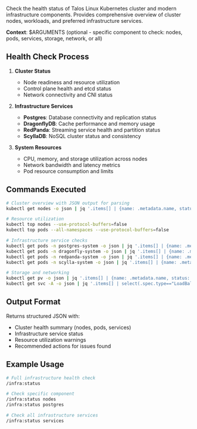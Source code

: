 <!--
name: infra:status
purpose: Check Talos Kubernetes cluster and infrastructure health status
tags: infrastructure, kubernetes, monitoring, health-check
-->

Check the health status of Talos Linux Kubernetes cluster and modern infrastructure components. Provides comprehensive overview of cluster nodes, workloads, and preferred infrastructure services.

**Context**: $ARGUMENTS (optional - specific component to check: nodes, pods, services, storage, network, or all)

## Health Check Process

1. **Cluster Status**
   - Node readiness and resource utilization
   - Control plane health and etcd status
   - Network connectivity and CNI status

2. **Infrastructure Services**
   - **Postgres**: Database connectivity and replication status
   - **DragonflyDB**: Cache performance and memory usage
   - **RedPanda**: Streaming service health and partition status
   - **ScyllaDB**: NoSQL cluster status and consistency

3. **System Resources**
   - CPU, memory, and storage utilization across nodes
   - Network bandwidth and latency metrics
   - Pod resource consumption and limits

## Commands Executed

```bash
# Cluster overview with JSON output for parsing
kubectl get nodes -o json | jq '.items[] | {name: .metadata.name, status: .status.conditions[-1].type, ready: (.status.conditions[] | select(.type=="Ready").status)}'

# Resource utilization
kubectl top nodes --use-protocol-buffers=false
kubectl top pods --all-namespaces --use-protocol-buffers=false

# Infrastructure service checks
kubectl get pods -n postgres-system -o json | jq '.items[] | {name: .metadata.name, status: .status.phase, ready: (.status.conditions[] | select(.type=="Ready").status)}'
kubectl get pods -n dragonfly-system -o json | jq '.items[] | {name: .metadata.name, status: .status.phase, ready: (.status.conditions[] | select(.type=="Ready").status)}'
kubectl get pods -n redpanda-system -o json | jq '.items[] | {name: .metadata.name, status: .status.phase, ready: (.status.conditions[] | select(.type=="Ready").status)}'
kubectl get pods -n scylla-system -o json | jq '.items[] | {name: .metadata.name, status: .status.phase, ready: (.status.conditions[] | select(.type=="Ready").status)}'

# Storage and networking
kubectl get pv -o json | jq '.items[] | {name: .metadata.name, status: .status.phase, capacity: .spec.capacity.storage}'
kubectl get svc -A -o json | jq '.items[] | select(.spec.type=="LoadBalancer") | {name: .metadata.name, namespace: .metadata.namespace, external_ip: .status.loadBalancer.ingress[0].ip}'
```

## Output Format

Returns structured JSON with:

- Cluster health summary (nodes, pods, services)
- Infrastructure service status
- Resource utilization warnings
- Recommended actions for issues found

## Example Usage

```bash
# Full infrastructure health check
/infra:status

# Check specific component
/infra:status nodes
/infra:status postgres

# Check all infrastructure services
/infra:status services
```
